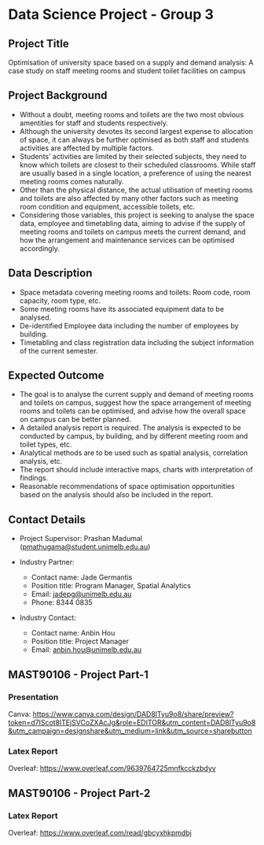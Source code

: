 # Data Science Project - Group 3

## Project Title

Optimisation of university space based on a supply and demand analysis: A case study on staff meeting rooms and student toilet facilities on campus

## Project Background

- Without a doubt, meeting rooms and toilets are the two most obvious amentities for staff and students respectively. 
- Although the university devotes its second largest expense to allocation of space, it can always be further optimised as both staff and students activities are affected by multiple factors. 
- Students’ activities are limited by their selected subjects, they need to know which toilets are closest to their scheduled classrooms. While staff are usually based in a single location, a preference of using the nearest meeting rooms comes naturally. 
- Other than the physical distance, the actual utilisation of meeting rooms and toilets are also affected by many other factors such as meeting room condition and equipment, accessible toilets, etc. 
- Considering those variables, this project is seeking to analyse the space data, employee and timetabling data, aiming to advise if the supply of meeting rooms and toilets on campus meets the current demand, and how the arrangement and maintenance services can be optimised accordingly.

## Data Description

- Space metadata covering meeting rooms and toilets: Room code, room capacity, room type, etc. 
- Some meeting rooms have its associated equipment data to be analysed.
- De-identified Employee data including the number of employees by building.
- Timetabling and class registration data including the subject information of the current semester.

## Expected Outcome

- The goal is to analyse the current supply and demand of meeting rooms and toilets on campus, suggest how the space arrangement of meeting rooms and toilets can be optimised, and advise how the overall space on campus can be better planned.
- A detailed analysis report is required. The analysis is expected to be conducted by campus, by building, and by different meeting room and toilet types, etc. 
- Analytical methods are to be used such as spatial analysis, correlation analysis, etc. 
- The report should include interactive maps, charts with interpretation of findings.
- Reasonable recommendations of space optimisation opportunities based on the analysis should also be included in the report.

## Contact Details

- Project Supervisor: Prashan Madumal (pmathugama@student.unimelb.edu.au)

- Industry Partner: 
    - Contact name:	Jade Germantis
    - Position title: Program Manager, Spatial Analytics
    - Email: jadepg@unimelb.edu.au
    - Phone: 8344 0835
    
- Industry Contact: 
    - Contact name:	Anbin Hou
    - Position title: Project Manager
    - Email: anbin.hou@unimelb.edu.au

## MAST90106 - Project Part-1

### Presentation

Canva: https://www.canva.com/design/DAD8lTyu9o8/share/preview?token=d7IScot8lTEjSVCoZXAcJg&role=EDITOR&utm_content=DAD8lTyu9o8&utm_campaign=designshare&utm_medium=link&utm_source=sharebutton

### Latex Report

Overleaf: https://www.overleaf.com/9639764725mnfkcckzbdyv


## MAST90106 - Project Part-2

### Latex Report

Overleaf: https://www.overleaf.com/read/gbcyxhkpmdbj

